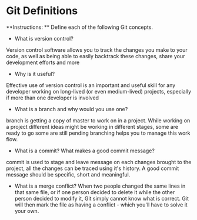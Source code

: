 # Git Definitions

**Instructions: ** Define each of the following Git concepts.


* What is version control?

Version control software allows you to track the changes you make to your code,
 as well as being able to easily backtrack these changes, share your development efforts and more



*  Why is it useful?

Effective use of version control is an important and useful skill for any developer working on
 long-lived (or even medium-lived) projects, especially if more than one developer is involved

* What is a branch and why would you use one?

branch is getting a copy of master to work on in a project.
While working on a project different ideas might be working in different stages, some are ready to go some are still pending branching helps you to manage this
work flow.

* What is a commit? What makes a good commit message?

commit is used to stage and leave message on each changes brought to the project, all the changes can be traced using it's history.
A good commit message should be specific, short and meaningful.


* What is a merge conflict?
When two people changed the same lines in that same file, or if one person decided to delete it while the other person decided to modify it, 
Git simply cannot know what is correct.
 Git will then mark the file as having a conflict - which you'll have to solve it your own.